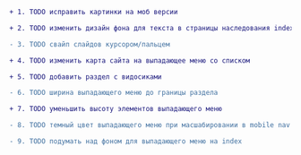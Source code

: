 ﻿```diff
+ 1. TODO исправить картинки на моб версии

+ 2. TODO изменить дизайн фона для текста в страницы наследования index

- 3. TODO свайп слайдов курсором/пальцем

+ 4. TODO изменить карта сайта на выпадающее меню со списком

+ 5. TODO добавить раздел с видосиками

- 6. TODO ширина выпадающего меню до границы раздела

+ 7. TODO уменьшить высоту элементов выпадающего меню

- 8. TODO темный цвет выпадающего меню при масшабировании в mobile nav bar

- 9. TODO подумать над фоном для выпадающего меню на index
```